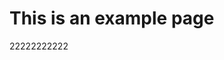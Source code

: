 [_metadata_:title]:- "Example page title"
[_metadata_:layout]:- "pages"

# This is an example page


22222222222
